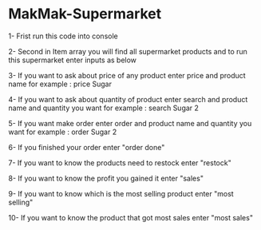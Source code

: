 # MakMak-Supermarket

1- Frist run this code into console

2- Second in Item array you will find all supermarket products and to run this supermarket enter inputs as below 

3- If you want to ask about price of any product enter price and product name 
   for example : price Sugar
   
4- If you want to ask about quantity of product enter search and product name and quantity you want
   for example : search Sugar 2
   
5- If you want make order enter order and product name and quantity you want
   for example : order Sugar 2
   
6- If you finished your order enter "order done"

7- If you want to know the products need to restock enter "restock"

8- If you want to know the profit you gained it enter "sales"

9- If you want to know which is the most selling product enter "most selling" 

10- If you want to know the product that got most sales enter "most sales"

